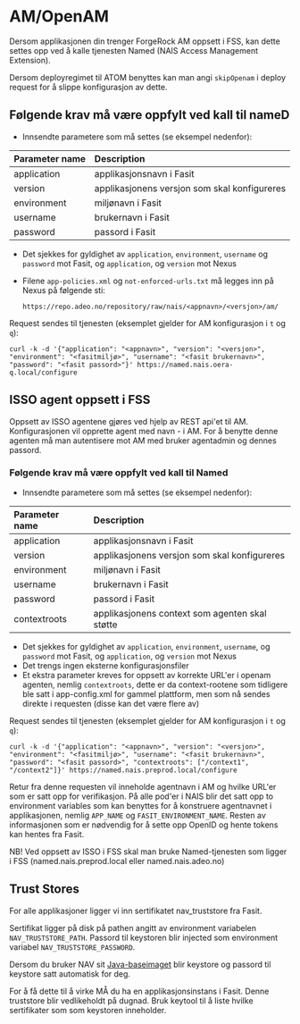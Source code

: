 # AM/OpenAM

Dersom applikasjonen din trenger ForgeRock AM oppsett i FSS, kan dette settes opp ved å kalle tjenesten Named \(NAIS Access Management Extension\).

Dersom deployregimet til ATOM benyttes kan man angi `skipOpenam` i deploy request for å slippe konfigurasjon av dette.

## Følgende krav må være oppfylt ved kall til nameD

* Innsendte parametere som må settes \(se eksempel nedenfor\):

| Parameter name | Description |
| :--- | :--- |
| application | applikasjonsnavn i Fasit |
| version | applikasjonens versjon som skal konfigureres |
| environment | miljønavn i Fasit |
| username | brukernavn i Fasit |
| password | passord i Fasit |

* Det sjekkes for gyldighet av `application`, `environment`, `username` og `password` mot Fasit, og `application`, og `version` mot Nexus
* Filene `app-policies.xml` og `not-enforced-urls.txt` må legges inn på Nexus på følgende sti:

  ```text
  https://repo.adeo.no/repository/raw/nais/<appnavn>/<versjon>/am/
  ```

Request sendes til tjenesten \(eksemplet gjelder for AM konfigurasjon i `t` og `q`\):

```text
curl -k -d '{"application": "<appnavn>", "version": "<versjon>", "environment": "<fasitmiljø>", "username": "<fasit brukernavn>", "password": "<fasit passord>"}' https://named.nais.oera-q.local/configure
```

## ISSO agent oppsett i FSS

Oppsett av ISSO agentene gjøres ved hjelp av REST api'et til AM. Konfigurasjonen vil opprette agent med navn - i AM. For å benytte denne agenten må man autentisere mot AM med bruker agentadmin og dennes passord.

### Følgende krav må være oppfylt ved kall til Named

* Innsendte parametere som må settes \(se eksempel nedenfor\):

| Parameter name | Description |
| :--- | :--- |
| application | applikasjonsnavn i Fasit |
| version | applikasjonens versjon som skal konfigureres |
| environment | miljønavn i Fasit |
| username | brukernavn i Fasit |
| password | passord i Fasit |
| contextroots | applikasjonens context som agenten skal støtte |

* Det sjekkes for gyldighet av `application`, `environment`, `username`, og `password` mot Fasit, og `application`, og `version` mot Nexus
* Det trengs ingen eksterne konfigurasjonsfiler
* Et ekstra parameter kreves for oppsett av korrekte URL'er i openam agenten, nemlig `contextroots`, dette er da context-rootene som tidligere ble satt i app-config.xml for gammel plattform, men som nå sendes direkte i requesten \(disse kan det være flere av\)

Request sendes til tjenesten \(eksemplet gjelder for AM konfigurasjon i `t` og `q`\):

```text
curl -k -d '{"application": "<appnavn>", "version": "<versjon>", "environment": "<fasitmiljø>", "username": "<fasit brukernavn>", "password": "<fasit passord>", "contextroots": ["/context1", "/context2"]}' https://named.nais.preprod.local/configure
```

Retur fra denne requesten vil inneholde agentnavn i AM og hvilke URL'er som er satt opp for verifikasjon. På alle pod'er i NAIS blir det satt opp to environment variables som kan benyttes for å konstruere agentnavnet i applikasjonen, nemlig `APP_NAME` og `FASIT_ENVIRONMENT_NAME`. Resten av informasjonen som er nødvendig for å sette opp OpenID og hente tokens kan hentes fra Fasit.

NB! Ved oppsett av ISSO i FSS skal man bruke Named-tjenesten som ligger i FSS \(named.nais.preprod.local eller named.nais.adeo.no\)

## Trust Stores

For alle applikasjoner ligger vi inn sertifikatet nav\_truststore fra Fasit.

Sertifikat ligger på disk på pathen angitt av environment variabelen `NAV_TRUSTSTORE_PATH`. Passord til keystoren blir injected som environment variabel `NAV_TRUSTSTORE_PASSWORD`.

Dersom du bruker NAV sit [Java-baseimaget](https://github.com/nais/baseimages) blir keystore og passord til keystore satt automatisk for deg.

For å få dette til å virke MÅ du ha en applikasjonsinstans i Fasit. Denne truststore blir vedlikeholdt på dugnad. Bruk keytool til å liste hvilke sertifikater som som keystoren inneholder.

